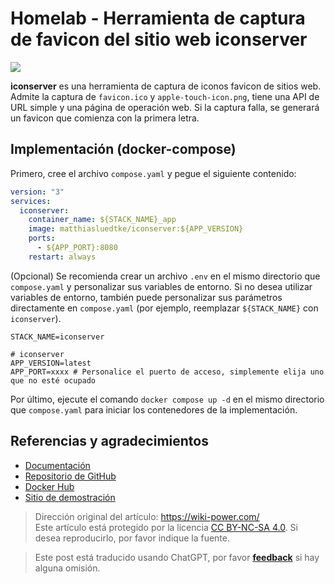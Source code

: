 # Homelab - Herramienta de captura de favicon del sitio web iconserver

![](https://img.wiki-power.com/d/wiki-media/img/20230304195157.png)

**iconserver** es una herramienta de captura de iconos favicon de sitios web. Admite la captura de `favicon.ico` y `apple-touch-icon.png`, tiene una API de URL simple y una página de operación web. Si la captura falla, se generará un favicon que comienza con la primera letra.

## Implementación (docker-compose)

Primero, cree el archivo `compose.yaml` y pegue el siguiente contenido:

```yaml title="compose.yaml"
version: "3"
services:
  iconserver:
    container_name: ${STACK_NAME}_app
    image: matthiasluedtke/iconserver:${APP_VERSION}
    ports:
      - ${APP_PORT}:8080
    restart: always
```

(Opcional) Se recomienda crear un archivo `.env` en el mismo directorio que `compose.yaml` y personalizar sus variables de entorno. Si no desea utilizar variables de entorno, también puede personalizar sus parámetros directamente en `compose.yaml` (por ejemplo, reemplazar `${STACK_NAME}` con `iconserver`).

```dotenv title=".env"
STACK_NAME=iconserver

# iconserver
APP_VERSION=latest
APP_PORT=xxxx # Personalice el puerto de acceso, simplemente elija uno que no esté ocupado
```

Por último, ejecute el comando `docker compose up -d` en el mismo directorio que `compose.yaml` para iniciar los contenedores de la implementación.

## Referencias y agradecimientos

- [Documentación](https://github.com/mat/besticon#docker)
- [Repositorio de GitHub](https://github.com/mat/besticon)
- [Docker Hub](https://hub.docker.com/r/matthiasluedtke/iconserver)
- [Sitio de demostración](https://besticon-demo.herokuapp.com/)

> Dirección original del artículo: <https://wiki-power.com/>  
> Este artículo está protegido por la licencia [CC BY-NC-SA 4.0](https://creativecommons.org/licenses/by/4.0/deed.zh). Si desea reproducirlo, por favor indique la fuente.

> Este post está traducido usando ChatGPT, por favor [**feedback**](https://github.com/linyuxuanlin/Wiki_MkDocs/issues/new) si hay alguna omisión.
